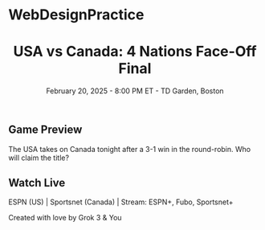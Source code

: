 # WebDesignPractice
<!DOCTYPE html>
<html lang="en">
<head>
    <meta charset="UTF-8">
    <meta name="viewport" content="width=device-width, initial-scale=1.0">
    <title>USA vs Canada Hockey Showdown</title>
    <link rel="stylesheet" href="styles.css">
</head>
<body>
    <header>
        <h1>USA vs Canada: 4 Nations Face-Off Final</h1>
        <p>February 20, 2025 - 8:00 PM ET - TD Garden, Boston</p>
    </header>
    <main>
        <section>
            <h2>Game Preview</h2>
            <p>The USA takes on Canada tonight after a 3-1 win in the round-robin. Who will claim the title?</p>
        </section>
        <section>
            <h2>Watch Live</h2>
            <p>ESPN (US) | Sportsnet (Canada) | Stream: ESPN+, Fubo, Sportsnet+</p>
        </section>
    </main>
    <footer>
        <p>Created with love by Grok 3 & You</p>
    </footer>
</body>
</html>
